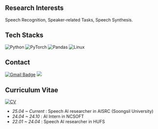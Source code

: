 ## Research Interests
Speech Recognition, Speaker-related Tasks, Speech Synthesis.

## Tech Stacks

![Python](https://img.shields.io/badge/python-3670A0?style=for-the-badge&logo=python&logoColor=ffdd54)
![PyTorch](https://img.shields.io/badge/PyTorch-%23EE4C2C.svg?style=for-the-badge&logo=PyTorch&logoColor=white)
![Pandas](https://img.shields.io/badge/pandas-171515.svg?style=for-the-badge&logo=pandas&logoColor=white)
![Linux](https://img.shields.io/badge/Linux-3a3535.svg?style=for-the-badge&logo=linux&logoColor=FCC624)   

## Contact

[![Gmail Badge](https://img.shields.io/badge/Gmail-d14836?style=flat-square&logo=Gmail&logoColor=white&link=mailto:rndlwjs@gmail.com)](mailto:rndlwjs@gmail.com) 
<a href="https://www.linkedin.com/in/rndlwjs/"><img src="https://img.shields.io/badge/LinkedIn-0A66C2?style=flat-square&logo=LinkedIn&logoColor=white&link=https://www.linkedin.com/in/rndlwjs/"/></a>

## Curriculum Vitae

[![CV](https://img.shields.io/badge/CV-171515.svg?style=for-the-badge&logoColor=white)](https://github.com/rndlwjs/rndlwjs/blob/main/250726.pdf)

- *25.04 ~ Current* : Speech AI researcher in AISRC (Soongsil University)
- *24.04 ~ 24.10* : AI Intern in NCSOFT
- *22.01 ~ 24.04* : Speech AI researcher in HUFS
